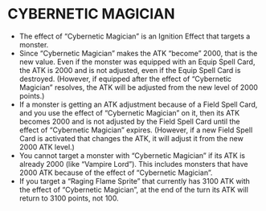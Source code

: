 
# CYBERNETIC MAGICIAN

*   The effect of “Cybernetic Magician” is an Ignition Effect that targets a monster.
*   Since “Cybernetic Magician” makes the ATK “become” 2000, that is the new value. Even if the monster was equipped with an Equip Spell Card, the ATK is 2000 and is not adjusted, even if the Equip Spell Card is destroyed. (However, if equipped after the effect of “Cybernetic Magician” resolves, the ATK will be adjusted from the new level of 2000 points.)
*   If a monster is getting an ATK adjustment because of a Field Spell Card, and you use the effect of “Cybernetic Magician” on it, then its ATK becomes 2000 and is not adjusted by the Field Spell Card until the effect of “Cybernetic Magician” expires. (However, if a new Field Spell Card is activated that changes the ATK, it will adjust it from the new 2000 ATK level.)
*   You cannot target a monster with “Cybernetic Magician” if its ATK is already 2000 (like “Vampire Lord”). This includes monsters that have 2000 ATK because of the effect of “Cybernetic Magician”.
*   If you target a “Raging Flame Sprite” that currently has 3100 ATK with the effect of “Cybernetic Magician”, at the end of the turn its ATK will return to 3100 points, not 100.

  